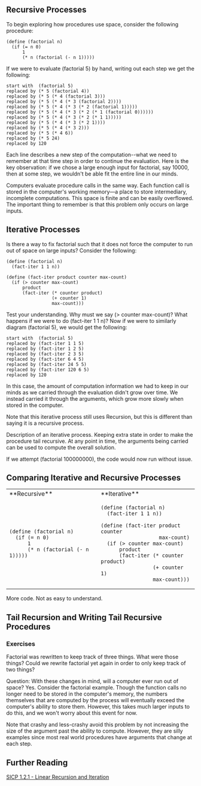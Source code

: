 ## Recursive Processes

To begin exploring how procedures use space, consider the following procedure:

```
(define (factorial n)
  (if (= n 0)
      1
      (* n (factorial (- n 1)))))
```

If we were to evaluate (factorial 5) by hand, writing out each step we get the following:

```
start with  (factorial 5)
replaced by (* 5 (factorial 4))
replaced by (* 5 (* 4 (factorial 3)))
replaced by (* 5 (* 4 (* 3 (factorial 2))))
replaced by (* 5 (* 4 (* 3 (* 2 (factorial 1)))))
replaced by (* 5 (* 4 (* 3 (* 2 (* 1 (factorial 0))))))
replaced by (* 5 (* 4 (* 3 (* 2 (* 1 1)))))
replaced by (* 5 (* 4 (* 3 (* 2 1))))
replaced by (* 5 (* 4 (* 3 2)))
replaced by (* 5 (* 4 6))
replaced by (* 5 24)
replaced by 120
```

Each line describes a new step of the computation--what we need to remember at that time step in order to continue the evaluation. Here is the key observation: if we chose a large enough input for factorial, say 10000, then at some step, we wouldn't be able fit the entire line in our minds.

Computers evaluate procedure calls in the same way. Each function call is stored in the computer's working memory—a place to store intermediary, incomplete computations. This space is finite and can be easily overflowed. The important thing to remember is that this problem only occurs on large inputs.


## Iterative Processes
Is there a way to fix factorial such that it does not force the computer to run out of space on large inputs? Consider the following:

```
(define (factorial n)
  (fact-iter 1 1 n))

(define (fact-iter product counter max-count)
  (if (> counter max-count)
      product
      (fact-iter (* counter product)
                 (+ counter 1)
                 max-count)))
```

Test your understanding. Why must we say (> counter max-count)? What happens if we were to do (fact-iter 1 1 n)?
Now if we were to similarly diagram (factorial 5), we would get the following:

```
start with  (factorial 5)
replaced by (fact-iter 1 1 5)
replaced by (fact-iter 1 2 5)
replaced by (fact-iter 2 3 5)
replaced by (fact-iter 6 4 5)
replaced by (fact-iter 24 5 5)
replaced by (fact-iter 120 6 5)
replaced by 120
```

In this case, the amount of computation information we had to keep in our minds as we carried through the evaluation didn't grow over time. We instead carried it through the arguments, which grow more slowly when stored in the computer.

Note that this iterative process still uses Recursion, but this is different than saying it is a recursive process.

Description of an iterative process. Keeping extra state in order to make the procedure tail recursive. At any point in time, the arguments being carried can be used to compute the overall solution.

If we attempt (factorial 100000000), the code would now run without issue.


## Comparing Iterative and Recursive Processes
<table>
<tr>
  <td>**Recursive**</td>
  <td>**Iterative**</td>
</tr>
<tr>
  <td>

```
(define (factorial n)
  (if (= n 0)
      1
      (* n (factorial (- n 1)))))
```

  </td>
  <td>

```
(define (factorial n)
  (fact-iter 1 1 n))

(define (fact-iter product counter 
                   max-count)
  (if (> counter max-count)
      product
      (fact-iter (* counter product)
                 (+ counter 1)
                 max-count)))
```

  </td>
</tr>
</table>
More code. Not as easy to understand.

## Tail Recursion and Writing Tail Recursive Procedures
### Exercises
Factorial was rewritten to keep track of three things. What were those things? Could we rewrite factorial yet again in order to only keep track of two things?

Question: With these changes in mind, will a computer ever run out of space?
Yes. Consider the factorial example. Though the function calls no longer need to be stored in the computer's memory, the numbers themselves that are computed by the process will eventually exceed the computer's ability to store them. However, this takes much larger inputs to do this, and we won't worry about this event for now.

Note that crashy and less-crashy avoid this problem by not increasing the size of the argument past the ability to compute. However, they are silly examples since most real world procedures have arguments that change at each step.

## Further Reading
[SICP 1.2.1 - Linear Recursion and Iteration](https://mitpress.mit.edu/sicp/full-text/book/book-Z-H-11.html#%_sec_1.2.1)

